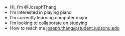 -  Hi, I’m @JosephThang
-  I’m interested in playing piano
-  I’m currently learning computer major
-  I’m looking to collaborate on studying
-  How to reach me joseph.thang@student.judsonu.edu

<!---
JosephThang/JosephThang is a ✨ special ✨ repository because its `README.md` (this file) appears on your GitHub profile.
You can click the Preview link to take a look at your changes.
--->
